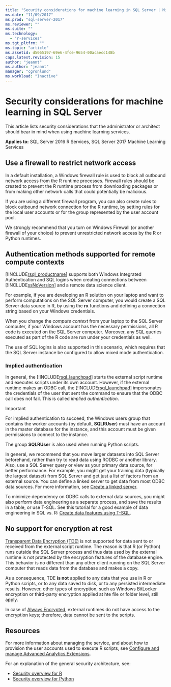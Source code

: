 ```yaml
---
title: "Security considerations for machine learning in SQL Server | Microsoft Docs"
ms.date: "11/09/2017"
ms.prod: "sql-server-2017"
ms.reviewer: ""
ms.suite: ""
ms.technology: 
  - "r-services"
ms.tgt_pltfrm: ""
ms.topic: "article"
ms.assetid: d5065197-69e6-4fce-9654-00acaecc148b
caps.latest.revision: 15
author: "jeannt"
ms.author: "jeannt"
manager: "cgronlund"
ms.workload: "Inactive"
---
```

# Security considerations for machine learning in SQL Server

This article lists security considerations that the administrator or architect should bear in mind when using machine learning services.

**Applies to:** SQL Server 2016 R Services, SQL Server 2017 Machine Learning Services

## Use a firewall to restrict network access

In a default installation, a Windows firewall rule is used to block all outbound network access from the R runtime processes. Firewall rules should be created to prevent the R runtime process from downloading packages or from making other network calls that could potentially be malicious.

If you are using a different firewall program, you can also create rules to block outbound network connection for the R runtime, by setting rules for the local user accounts or for the group represented by the user account pool.

We strongly recommend that you turn on Windows Firewall (or another firewall of your choice) to prevent unrestricted network access by the R or Python runtimes.

## Authentication methods supported for remote compute contexts

[!INCLUDE[rsql_productname](../../includes/rsql-productname-md.md)] supports both Windows Integrated Authentication and SQL logins when creating connections between [!INCLUDE[ssNoVersion](../../includes/ssnoversion-md.md)] and a remote data science client.

For example, if you are developing an R solution on your laptop and want to perform computations on the SQL Server computer, you would create a SQL Server data source in R, by using the **rx** functions and defining a connection string based on your Windows credentials.

When you change the _compute context_ from your laptop to the SQL Server computer, if your Windows account has the necessary permissions, all R code is executed on the SQL Server computer. Moreover, any SQL queries executed as part of the R code are run under your credentials as well.

The use of SQL logins is also supported in this scenario, which requires that the SQL Server instance be configured to allow mixed mode authentication.

### Implied authentication

 In general, the [!INCLUDE[rsql_launchpad](../../includes/rsql-launchpad-md.md)] starts the external script runtime and executes scripts under its own account. However, if the external runtime makes an ODBC call, the [!INCLUDE[rsql_launchpad](../../includes/rsql-launchpad-md.md)] impersonates the credentials of the user that sent the command to ensure that the ODBC call does not fail. This is called *implied authentication*.
 
 > [!IMPORTANT]
 > For implied authentication to succeed, the Windows users group that contains the worker accounts (by default, **SQLRUser**) must have an account in the master database for the instance, and this account must be given permissions to connect to the instance.
 > 
 > The group **SQLRUser** is also used when running Python scripts. 

In general, we recommend that you move larger datasets into SQL Server beforehand, rather than try to read data using RODBC or another library. Also, use a SQL Server query or view as your primary data source, for better performance. For example, you might get your training data (typically the largest dataset) from SQL Server and get just a list of factors from an external source. You can define a linked server to get data from most ODBC data sources. For more information, see [Create a linked server](https://docs.microsoft.com/sql/relational-databases/linked-servers/create-linked-servers-sql-server-database-engine).

To minimize dependency on ODBC calls to external data sources, you might also perform data engineering as a separate process, and save the results in a table, or use T-SQL. See this tutorial for a good example of data engineering in SQL vs. R: [Create data features using T-SQL](../tutorials/sqldev-create-data-features-using-t-sql.md).

## No support for encryption at rest

[Transparent Data Encryption (TDE)](https://docs.microsoft.com/sql/relational-databases/security/encryption/transparent-data-encryption) is not supported for data sent to or received from the external script runtime. The reason is that R (or Python) runs outside the SQL Server process and thus data used by the external runtime is not protected by the encryption features of the database engine.  This behavior is no different than any other client running on the SQL Server computer that reads data from the database and makes a copy.

As a consequence, TDE **is not** applied to any data that you use in R or Python scripts, or to any data saved to disk, or to any persisted intermediate results. However, other types of encryption, such as Windows BitLocker encryption or third-party encryption applied at hte file or folder level, still apply.

In case of [Always Encrypted](https://docs.microsoft.com/sql/relational-databases/security/encryption/overview-of-key-management-for-always-encrypted), external runtimes do not have access to the encryption keys; therefore, data cannot be sent to the scripts. 

## Resources

For more information about managing the service, and about how to provision the user accounts used to execute R scripts, see [Configure and manage Advanced Analytics Extensions](../../advanced-analytics/r/configure-and-manage-advanced-analytics-extensions.md).

For an explanation of the general security architecture, see:

+ [Security overview for R](security-overview-sql-server-r.md)
+ [Security overview for Python](../python/security-overview-sql-server-python-services.md)

